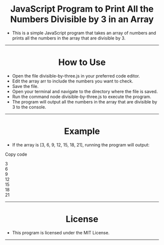 <h1 align="center"> JavaScript Program to Print All the Numbers Divisible by 3 in an Array</h1>

- This is a simple JavaScript program that takes an array of numbers and prints all the numbers in the array that are divisible by 3.
<hr>
<h1 align="center">How to Use</h1>

- Open the file divisible-by-three.js in your preferred code editor.
- Edit the array arr to include the numbers you want to check.
- Save the file.
- Open your terminal and navigate to the directory where the file is saved.
- Run the command node divisible-by-three.js to execute the program.
- The program will output all the numbers in the array that are divisible by 3 to the console.
<hr>
<h1 align="center">Example</h1>

- If the array is [3, 6, 9, 12, 15, 18, 21], running the program will output:

Copy code

3<br>
6<br>
9<br>
12<br>
15<br>
18<br>
21<br>
<hr>
<h1 align="center">License</h1>

- This program is licensed under the MIT License.
<hr>
